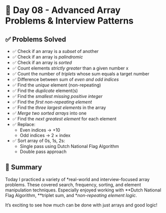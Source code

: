 # 📅 Day 08 - Advanced Array Problems & Interview Patterns

## ✅ Problems Solved

- ✅ Check if an array is a *subset* of another
- ✅ Check if an array is *palindromic*
- ✅ Check if an array is *sorted*
- ✅ Count elements *strictly greater* than a given number x
- ✅ Count the number of *triplets* whose sum equals a target number
- ✅ Difference between sum of *even and odd indices*
- ✅ Find the *unique* element (non-repeating)
- ✅ Find the *duplicate* element(s)
- ✅ Find the *smallest missing positive integer*
- ✅ Find the *first non-repeating element*
- ✅ Find the *three largest elements* in the array
- ✅ *Merge two sorted arrays* into one
- ✅ Find the *next greatest element* for each element
- ✅ Replace:
    - Even indices → +10
    - Odd indices → 2 × index
- ✅ Sort array of 0s, 1s, 2s:
    - Single pass using Dutch National Flag Algorithm
    - Double pass approach

## 🧠 Summary
Today I practiced a variety of *real-world and interview-focused array problems. These covered search, frequency, sorting, and element manipulation techniques. Especially enjoyed working with **Dutch National Flag Algorithm, **triplet sum, and **non-repeating element logic*.

It’s exciting to see how much can be done with just arrays and good logic!